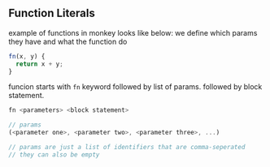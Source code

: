 Function Literals
-----------------

example of functions in monkey looks like below: we define which params they have and 
what the function do
```js
fn(x, y) {
  return x + y;
}
```

funcion starts with `fn` keyword followed by list of params. followed by block statement.

```js
fn <parameters> <block statement>

// params
(<parameter one>, <parameter two>, <parameter three>, ...)

// params are just a list of identifiers that are comma-seperated
// they can also be empty
```



